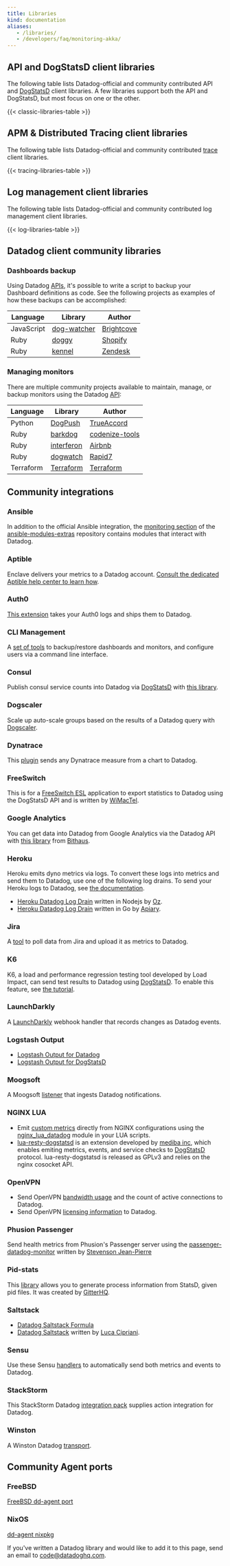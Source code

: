```yaml
---
title: Libraries
kind: documentation
aliases:
   - /libraries/
   - /developers/faq/monitoring-akka/
---
```


## API and DogStatsD client libraries

The following table lists Datadog-official and community contributed API and [DogStatsD][1] client libraries. A few libraries support both the API and DogStatsD, but most focus on one or the other.

{{< classic-libraries-table >}}

## APM & Distributed Tracing client libraries

The following table lists Datadog-official and community contributed [trace][2] client libraries.

{{< tracing-libraries-table >}}

## Log management client libraries

The following table lists Datadog-official and community contributed log management client libraries.

{{< log-libraries-table >}}

## Datadog client community libraries

### Dashboards backup

Using Datadog [APIs][3], it's possible to write a script to backup your Dashboard definitions as code. See the following projects as examples of how these backups can be accomplished:

| Language   | Library          | Author          |
|------------|------------------|-----------------|
| JavaScript | [dog-watcher][4] | [Brightcove][5] |
| Ruby       | [doggy][6]       | [Shopify][7]    |
| Ruby       | [kennel][8]      | [Zendesk][9]    |

### Managing monitors

There are multiple community projects available to maintain, manage, or backup monitors using the Datadog [API][3]:

| Language  | Library          | Author               |
|-----------|------------------|----------------------|
| Python    | [DogPush][10]    | [TrueAccord][11]     |
| Ruby      | [barkdog][12]    | [codenize-tools][13] |
| Ruby      | [interferon][14] | [Airbnb][15]         |
| Ruby      | [dogwatch][16]   | [Rapid7][17]         |
| Terraform | [Terraform][18]  | [Terraform][19]      |

## Community integrations

### Ansible

In addition to the official Ansible integration, the [monitoring section][20] of the [ansible-modules-extras][21] repository contains modules that interact with Datadog.

### Aptible

Enclave delivers your metrics to a Datadog account. [Consult the dedicated Aptible help center to learn how][22].

### Auth0

[This extension][23] takes your Auth0 logs and ships them to Datadog.

### CLI Management

A [set of tools][24] to backup/restore dashboards and monitors, and configure users via a command line interface.

### Consul

Publish consul service counts into Datadog via [DogStatsD][1] with [this library][25].

### Dogscaler

Scale up auto-scale groups based on the results of a Datadog query with [Dogscaler][26].

### Dynatrace

This [plugin][27] sends any Dynatrace measure from a chart to Datadog.

### FreeSwitch

This is for a [FreeSwitch ESL][28] application to export statistics to Datadog using the DogStatsD API and is written by [WiMacTel][29].

### Google Analytics

You can get data into Datadog from Google Analytics via the Datadog API with [this library][30] from [Bithaus][31].

### Heroku

Heroku emits dyno metrics via logs. To convert these logs into metrics and send them to Datadog, use one of the following log drains. To send your Heroku logs to Datadog, see [the documentation][32].

* [Heroku Datadog Log Drain][33] written in Nodejs by [Oz][34].
* [Heroku Datadog Log Drain][35] written in Go by [Apiary][36].

### Jira

A [tool][37] to poll data from Jira and upload it as metrics to Datadog.

### K6

K6, a load and performance regression testing tool developed by Load Impact, can send test results to Datadog using [DogStatsD][1]. To enable this feature, see [the tutorial][38].

### LaunchDarkly

A [LaunchDarkly][39] webhook handler that records changes as Datadog events.

### Logstash Output

* [Logstash Output for Datadog][40]
* [Logstash Output for DogStatsD][41]

### Moogsoft

A Moogsoft [listener][42] that ingests Datadog notifications.

### NGINX LUA

* Emit [custom metrics][43] directly from NGINX configurations using the [nginx_lua_datadog][44] module in your LUA scripts.
* [lua-resty-dogstatsd][45] is an extension developed by [mediba inc][46], which enables emiting metrics, events, and service checks to [DogStatsD][1] protocol. lua-resty-dogstatsd is released as GPLv3 and relies on the nginx cosocket API.

### OpenVPN

* Send OpenVPN [bandwidth usage][47] and the count of active connections to Datadog.
* Send OpenVPN [licensing information][48] to Datadog.

### Phusion Passenger

Send health metrics from Phusion's Passenger server using the [passenger-datadog-monitor][49] written by [Stevenson Jean-Pierre][50]

### Pid-stats

This [library][51] allows you to generate process information from StatsD, given pid files. It was created by [GitterHQ][52].

### Saltstack

* [Datadog Saltstack Formula][53]
* [Datadog Saltstack][54] written by [Luca Cipriani][55].

### Sensu

Use these Sensu [handlers][56] to automatically send both metrics and events to Datadog.

### StackStorm

This StackStorm Datadog [integration pack][57] supplies action integration for Datadog.

### Winston

A Winston Datadog [transport][58].

## Community Agent ports

### FreeBSD

[FreeBSD dd-agent port][59]

### NixOS

[dd-agent nixpkg][60]

If you've written a Datadog library and would like to add it to this page, send an email to [code@datadoghq.com][61].

[1]: /developers/metrics/dogstatsd_metrics_submission
[2]: /tracing
[3]: /api
[4]: https://github.com/brightcove/dog-watcher
[5]: https://www.brightcove.com
[6]: https://github.com/Shopify/doggy
[7]: https://www.shopify.com
[8]: https://github.com/grosser/kennel
[9]: https://www.zendesk.com
[10]: https://github.com/trueaccord/DogPush
[11]: https://github.com/trueaccord
[12]: https://github.com/codenize-tools/barkdog
[13]: https://github.com/codenize-tools
[14]: https://github.com/airbnb/interferon
[15]: https://github.com/airbnb
[16]: https://github.com/rapid7/dogwatch
[17]: https://github.com/rapid7
[18]: https://www.terraform.io/docs/providers/datadog/r/monitor.html
[19]: https://www.terraform.io
[20]: https://docs.ansible.com/ansible/list_of_monitoring_modules.html
[21]: https://github.com/ansible/ansible-modules-extras
[22]: https://www.aptible.com/documentation/enclave/reference/metrics/metric-drains/datadog.html
[23]: https://github.com/BetaProjectWave/auth0-logs-to-datadog
[24]: https://github.com/keirans/datadog-management
[25]: https://github.com/zendesk/consul2dogstats
[26]: https://github.com/cvent/dogscaler
[27]: https://github.com/Dynatrace/Dynatrace-AppMon-Datadog-Plugin
[28]: https://github.com/wimactel/FreeSwitch-DataDog-Metrics
[29]: https://github.com/wimactel
[30]: https://github.com/bithauschile/datadog-ga
[31]: https://blog.bithaus.cl/2016/04/20/realtime-google-analytics-metrics-in-datadog
[32]: /logs/guide/collect-heroku-logs
[33]: https://github.com/ozinc/heroku-datadog-drain
[34]: https://corp.oz.com
[35]: https://github.com/apiaryio/heroku-datadog-drain-golang
[36]: https://apiary.io
[37]: https://github.com/evernote/jiradog
[38]: https://blog.loadimpact.com/how-to-send-k6-metrics-to-datadog
[39]: https://github.com/meetup/launch-dogly
[40]: https://www.elastic.co/guide/en/logstash/current/plugins-outputs-datadog.html
[41]: https://github.com/brigade/logstash-output-dogstatsd
[42]: https://docs.moogsoft.com/display/060102/Datadog+Solution+Pak
[43]: /developers/metrics/custom_metrics
[44]: https://github.com/simplifi/ngx_lua_datadog
[45]: https://github.com/mediba-system/lua-resty-dogstatsd
[46]: http://www.mediba.jp
[47]: https://github.com/byronwolfman/dd-openvpn
[48]: https://github.com/denniswebb/datadog-openvpn
[49]: https://github.com/Sjeanpierre/passenger-datadog-monitor
[50]: https://github.com/Sjeanpierre
[51]: https://github.com/gitterHQ/pid-stats
[52]: https://github.com/gitterHQ
[53]: https://github.com/DataDog/datadog-formula
[54]: https://gist.github.com/mastrolinux/6175280
[55]: https://gist.github.com/mastrolinux
[56]: https://github.com/sensu-plugins/sensu-plugins-datadog
[57]: https://github.com/StackStorm-Exchange/stackstorm-datadog
[58]: https://github.com/sparkida/winston-datadog
[59]: https://github.com/urosgruber/dd-agent-FreeBSD
[60]: https://github.com/NixOS/nixpkgs/tree/master/pkgs/tools/networking/dd-agent
[61]: mailto:code@datadoghq.com
